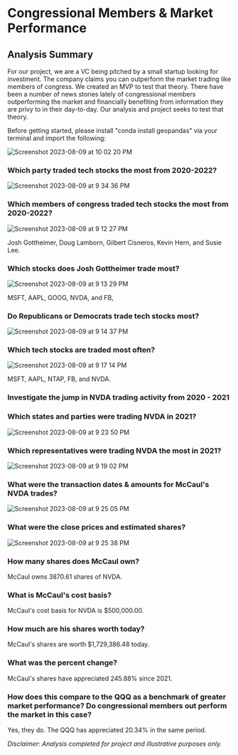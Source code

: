 # Congressional Members & Market Performance

## Analysis Summary

For our project, we are a VC being pitched by a small startup looking for investment. The company claims you can outperform the market trading like members of congress. We created an MVP to test that theory. There have been a number of news stories lately of congressional members outperforming the market and financially benefiting from information they are privy to in their day-to-day. Our analysis and project seeks to test that theory. 

Before getting started, please install "conda install geopandas" via your terminal and import the following:

![Screenshot 2023-08-09 at 10 02 20 PM](https://github.com/br4nders0n/team_dollar_project_1/assets/133409952/51312ac3-4c79-4caa-9b5f-2d8c31ba759c)

### Which party traded tech stocks the most from 2020-2022?

![Screenshot 2023-08-09 at 9 34 36 PM](https://github.com/br4nders0n/team_dollar_project_1/assets/133409952/e4da90c5-740a-40c9-ad5b-8bb6a9bf59d0)

### Which members of congress traded tech stocks the most from 2020-2022?

![Screenshot 2023-08-09 at 9 12 27 PM](https://github.com/br4nders0n/team_dollar_project_1/assets/133409952/c4a97324-c38c-4bf2-8f9c-a00b6fe1165a)

Josh Gottheimer, Doug Lamborn, Gilbert Cisneros, Kevin Hern, and Susie Lee.

### Which stocks does Josh Gottheimer trade most?

![Screenshot 2023-08-09 at 9 13 29 PM](https://github.com/br4nders0n/team_dollar_project_1/assets/133409952/bd35d2cd-0878-4d98-9073-9a61c31ff56e)

MSFT, AAPL, GOOG, NVDA, and FB, 

### Do Republicans or Democrats trade tech stocks most?

![Screenshot 2023-08-09 at 9 14 37 PM](https://github.com/br4nders0n/team_dollar_project_1/assets/133409952/b27a5cf7-092a-4d39-a043-9d2917ac56bd)

### Which tech stocks are traded most often?

![Screenshot 2023-08-09 at 9 17 14 PM](https://github.com/br4nders0n/team_dollar_project_1/assets/133409952/0958b172-3db0-4cc8-8653-f7edb5e772df)

MSFT, AAPL, NTAP, FB, and NVDA.

### Investigate the jump in NVDA trading activity from 2020 - 2021

### Which states and parties were trading NVDA in 2021?

![Screenshot 2023-08-09 at 9 23 50 PM](https://github.com/br4nders0n/team_dollar_project_1/assets/133409952/c524647e-5e3f-4e0b-85e8-89314728d147)

### Which representatives were trading NVDA the most in 2021?

![Screenshot 2023-08-09 at 9 19 02 PM](https://github.com/br4nders0n/team_dollar_project_1/assets/133409952/aa20ecc4-45e1-4ab8-b8a4-692650f8319d)

### What were the transaction dates & amounts for McCaul's NVDA trades?

![Screenshot 2023-08-09 at 9 25 05 PM](https://github.com/br4nders0n/team_dollar_project_1/assets/133409952/aa0de58d-7fe7-4ec9-833f-787c2f244e24)

### What were the close prices and estimated shares? 

![Screenshot 2023-08-09 at 9 25 38 PM](https://github.com/br4nders0n/team_dollar_project_1/assets/133409952/8b47f218-6906-4743-a2ff-75d9dc97e073)

### How many shares does McCaul own?

McCaul owns 3870.61 shares of NVDA.

### What is McCaul's cost basis?

McCaul's cost basis for NVDA is $500,000.00.

### How much are his shares worth today?

McCaul's shares are worth $1,729,386.48 today.

### What was the percent change? 

McCaul's shares have appreciated 245.88% since 2021.

### How does this compare to the QQQ as a benchmark of greater market performance? Do congressional members out perform the market in this case?

Yes, they do. The QQQ has appreciated 20.34% in the same period.



_Disclaimer: Analysis completed for project and illustrative purposes only._


